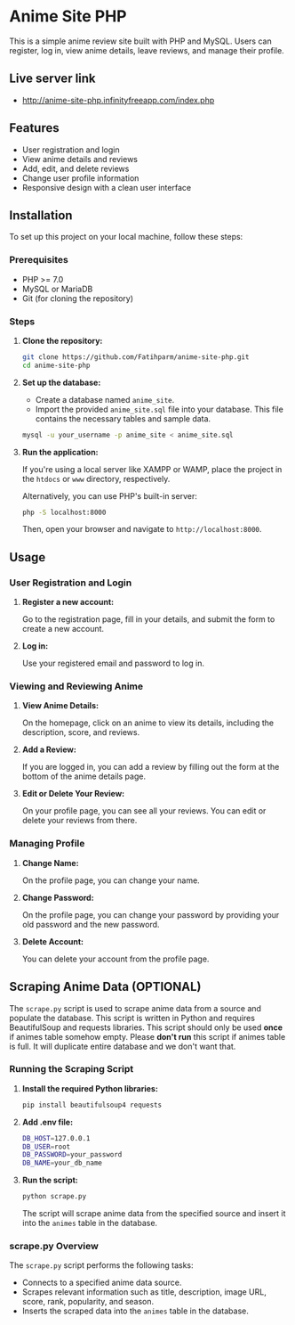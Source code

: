 # Anime Site PHP

This is a simple anime review site built with PHP and MySQL. Users can register, log in, view anime details, leave reviews, and manage their profile.

## Live server link
- http://anime-site-php.infinityfreeapp.com/index.php

## Features

- User registration and login
- View anime details and reviews
- Add, edit, and delete reviews
- Change user profile information
- Responsive design with a clean user interface

## Installation

To set up this project on your local machine, follow these steps:

### Prerequisites

- PHP >= 7.0
- MySQL or MariaDB
- Git (for cloning the repository)

### Steps

1. **Clone the repository:**

    ```bash
    git clone https://github.com/Fatihparm/anime-site-php.git
    cd anime-site-php
    ```

2. **Set up the database:**

    - Create a database named `anime_site`.
    - Import the provided `anime_site.sql` file into your database. This file contains the necessary tables and sample data.

    ```bash
    mysql -u your_username -p anime_site < anime_site.sql
    ```

4. **Run the application:**

    If you're using a local server like XAMPP or WAMP, place the project in the `htdocs` or `www` directory, respectively.

    Alternatively, you can use PHP's built-in server:

    ```bash
    php -S localhost:8000
    ```

    Then, open your browser and navigate to `http://localhost:8000`.

## Usage

### User Registration and Login

1. **Register a new account:**

    Go to the registration page, fill in your details, and submit the form to create a new account.

2. **Log in:**

    Use your registered email and password to log in.

### Viewing and Reviewing Anime

1. **View Anime Details:**

    On the homepage, click on an anime to view its details, including the description, score, and reviews.

2. **Add a Review:**

    If you are logged in, you can add a review by filling out the form at the bottom of the anime details page.

3. **Edit or Delete Your Review:**

    On your profile page, you can see all your reviews. You can edit or delete your reviews from there.

### Managing Profile

1. **Change Name:**

    On the profile page, you can change your name.

2. **Change Password:**

    On the profile page, you can change your password by providing your old password and the new password.

3. **Delete Account:**

    You can delete your account from the profile page.

## Scraping Anime Data (OPTIONAL)

The `scrape.py` script is used to scrape anime data from a source and populate the database. This script is written in Python and requires BeautifulSoup and requests libraries.
This script should only be used **once** if animes table somehow empty.
Please **don't run** this script if animes table is full. It will duplicate entire database and we don't want that.

### Running the Scraping Script

1. **Install the required Python libraries:**

    ```bash
    pip install beautifulsoup4 requests
    ```
2. **Add .env file:**

    ```bash
    DB_HOST=127.0.0.1
    DB_USER=root
    DB_PASSWORD=your_password
    DB_NAME=your_db_name
    ```

3. **Run the script:**

    ```bash
    python scrape.py
    ```

    The script will scrape anime data from the specified source and insert it into the `animes` table in the database.

### scrape.py Overview

The `scrape.py` script performs the following tasks:

- Connects to a specified anime data source.
- Scrapes relevant information such as title, description, image URL, score, rank, popularity, and season.
- Inserts the scraped data into the `animes` table in the database.

